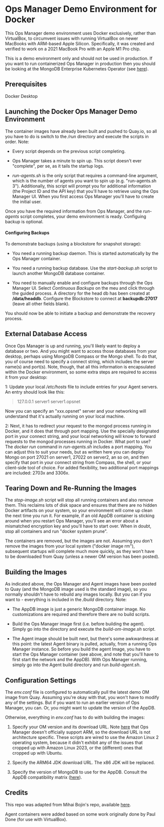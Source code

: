# Ops Manager Demo Environment for Docker

This Ops Manager demo environment uses Docker exclusively, rather than VirtualBox, to circumvent issues with running VirtualBox on newer MacBooks with ARM-based Apple Silicon. Specifically, it was created and verified to work on a 2021 MacBook Pro with an Apple M1 Pro chip.

This is a demo environment only and should not be used in production. If you want to run containerized Ops Manager in production then you should be looking at the MongoDB Enterprise Kubernetes Operator (see [here](https://www.mongodb.com/docs/kubernetes-operator/stable/)).

## Prerequisites

Docker Desktop


## Launching the Docker Ops Manager Demo Environment

The container images have already been built and pushed to Quay.io, so all you have to do is switch to the */run* directory and execute the scripts in order. Note:

- Every script depends on the previous script completing. 

- Ops Manager takes a minute to spin up. This script doesn't ever "complete", per se, as it tails the startup logs.

- *run-agents.sh* is the only script that requires a command-line argument, which is the number of agents you want to spin up (e.g. "run-agents.sh 3"). Additionally, this script will prompt you for additional information (the Project ID and the API key) that you'll have to retrieve using the Ops Manager UI. When you first access Ops Manager you'll have to create the initial user.

Once you have the required information from Ops Manager, and the *run-agents* script completes, your demo environment is ready. Configuing backup is optional.


#### Configuring Backups

To demonstrate backups (using a blockstore for snapshot storage):

- You need a running backup daemon. This is started automatically by the Ops Manager container.

- You need a running backup database. Use the *start-backup.sh* script to launch another MongoDB database container.

- You need to manually enable and configure backups through the Ops Manager UI. Select *Continuous Backups* on the meu and click through the guided process. A directory for the head db has been created at **/data/headdb**. Configure the Blockstore to connect at **backupdb:27017** (leave all other fields blank).

You should now be able to initiate a backup and demonstrate the recovery process.


## External Database Access

Once Ops Manager is up and running, you'll likely want to deploy a database or two. And you might want to access those databases from your desktop, perhaps using MongoDB Compass or the Mongo shell. To do that, you of course need to specify a connect string, which includes the server name(s) and port(s). Note, though, that all this information is encapsulated within the Docker environment, so some extra steps are required to access it from your desktop:

1: Update your local */etc/hosts* file to include entries for your Agent servers. An entry should look like this:

> 127.0.0.1       server1 server1.opsnet

Now you can specify an "xxx.opsnet" server and your networking will understand that it's actually running on your local machine.

2: Next, it has to redirect your request to the mongod process running in Docker, and it does that through port mapping. Use the specially designated port in your connect string, and your local networking will know to forward requests to the mongod processes running in Docker. What port to use? The *docker run* command in *run-agents.sh* includes a port mapping. You can adjust this to suit your needs, but as written here you can deploy Mongo on port 27021 on server1, 27022 on server2, an so on, and then specify that port in your connect string from Compass, the shell, or your client-side tool of choice. For added flexibility, two additional port mappings are included: 2703x and 3306x.


## Tearing Down and Re-Running the Images

The *stop-image.sh* script will stop all running containers and also remove them. This reclaims lots of disk space and ensures that there are no hidden Docker artifacts on your system, so your environment will come up clean the next time you run it. For example, if an old AppDB container is sticking around when you restart Ops Manager, you'll see an error about a mismatched encryption key and you'll have to start over. When in doubt, stop all containers and run "docker system prune".

The containers are removed, but the images are not. Assuming you don't remove the images from your local system ("docker image rm"), subsequent startups will complete much more quickly, as they won't have to be downloaded from Quay (unless a newer OM version has been posted).


## Building the Images

As indicated above, the Ops Manager and Agent images have been posted to Quay (and the MongoDB image used is the standard image), so you normally shouldn't have to rebuild any images locally. But you can if you want to - everything is included in the */build* directory. Note:

- The AppDB image is just a generic MongoDB container image. No customizations are required and therefore there are no build scripts.

- Build the Ops Manager image first (i.e. before building the agent). Simply go into the directory and execute the *build-om-image.sh* script.

- The Agent image should be built next, but there's some awkwardness at this point: the latest Agent binary is pulled, actually, from a running Ops Manager instance. So before you build the agent Image, you have to start the Ops Manager container (see above, and note that you'll have to first start the network and the AppDB). With Ops Manager running, simply go into the Agent build directory and run *build-agent.sh*. 


## Configuration Settings

The *env.conf* file is configured to automatically pull the latest demo OM image from Quay. Assuming you're okay with that, you won't have to modify any of the settings. But if you want to run an earlier version of Ops Manager, you can. Or, you might want to update the version of the AppDB.

Otherwise, everything in *env.conf* has to do with building the images:

1. Specify your OM version and its download URL. Note [here](https://www.mongodb.com/docs/ops-manager/current/core/requirements/#operating-systems-compatible-with-onprem) that Ops Manager doesn't officially support ARM, so the download URL is not architecture specific. These scripts are wired to use the Amazon Linux 2 operating system, because it didn't exhibit any of the issues that cropped up with Amazon Linux 2023, or the (different) ones that cropped up with Ubuntu.

2. Specify the ARM64 JDK download URL. The x86 JDK will be replaced. 

3. Specify the version of MongoDB to use for the AppDB. Consult the AppDB compatibility matrix ([here](https://www.mongodb.com/docs/ops-manager/current/tutorial/prepare-backing-mongodb-instances/#use-a-compatible-mongodb-version)).


## Credits

This repo was adapted from Mihai Bojin's repo, available [here](https://github.com/mongodb-labs/omida/tree/main). 

Agent containers were added based on some work originally done by Paul Done (for use with VirtualBox).

